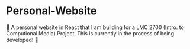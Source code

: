 # Personal-Website

:construction: A personal website in React that I am building for a LMC 2700 (Intro. to Computional Media) Project. This is currently in the process of being developed! :construction:
